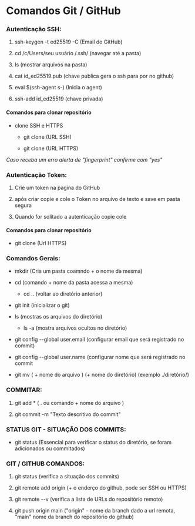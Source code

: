 # Comandos Git / GitHub



### Autenticação SSH:

1. ssh-keygen -t ed25519 -C  (Email do GitHub)

2. cd /c/Users/seu usuário /.ssh/  (navegar até a pasta)

3. ls  (mostrar arquivos na pasta)

4. cat id_ed25519.pub (chave publica gera o ssh para por no github)

5. eval $(ssh-agent s-)  (Inicia o agent)

6. ssh-add id_ed25519 (chave privada)
   
   

#### Comandos para clonar repositório



+ clone SSH e HTTPS
  
  - git clone (URL SSH)
  
  - git clone (URL HTTPS)

*Caso receba um erro alerta de "fingerprint" confirme com "yes"*

### Autenticação Token:

1. Crie um token na pagina do GitHub

2. após criar copie e cole o Token no arquivo de texto e save em pasta segura

3. Quando for solitado a autenticação copie cole

#### Comandos para clonar repositório

+ git clone (Url HTTPS)

### Comandos Gerais:

+ mkdir (Cria um pasta coamndo + o nome da mesma)

+ cd (comando + nome da pasta acessa a mesma)
  
  - cd .. (voltar ao diretório anterior)

+ git init (inicializar o git)

+ ls (mostras os arquivos do diretório)
  
  - ls -a (mostra arquivos ocultos no diretório)

+ git config --global user.email (configurar email que será registrado no commit)

+ git config --global user.name (configurar nome que será registrado no commit

+ git mv ( + nome do arquivo ) (+ nome do diretório) (exemplo ./diretório/)

### COMMITAR:

1. git add * ( . ou comando + nome do arquivo )

2. git commit -m "Texto descritivo do commit"

### STATUS GIT - SITUAÇÃO DOS COMMITS:

+ git status (Essencial para verificar o status do diretório, se foram adicionados ou commitados)

### GIT / GITHUB COMANDOS:

1. git status (verifica a situação dos commits)

2. git remote add origin (+ o enderço do github, pode ser SSH ou HTTPS)

3. git remote --v (verifica a lista de URLs do repositório remoto)

4. git push origin main  ("origin" - nome da branch dado a url remota, "main" nome da branch do repositório do github)



